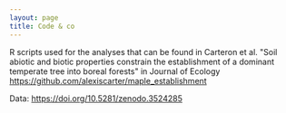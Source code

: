 ```yaml
---
layout: page
title: Code & co
---
```


R scripts used for the analyses that can be found in Carteron et al. "Soil abiotic and biotic properties constrain the establishment of a dominant temperate tree into boreal forests" in Journal of Ecology
https://github.com/alexiscarter/maple_establishment  

Data: https://doi.org/10.5281/zenodo.3524285
